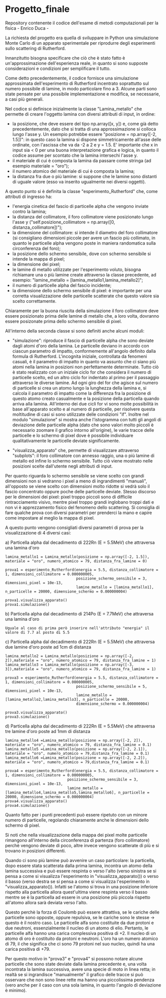 # Progetto_finale
Repository contenente il codice dell'esame di metodi computazionali per la fisica - Enrico Duca -

La richiesta del progetto era quella di sviluppare in Python una simulazione Monte Carlo di un apparato sperimentale per riprodurre degli esperimenti sullo scattering di Rutherford.

Innanzitutto bisogna specificare che ciò che è stato fatto è un'approssimazione dell'esperienza reale, in quanto si sono supposte considerazioni e condizioni per semplificare il tutto.

Come detto precedentemente, il codice fornisce una simulazione approssimata dell'esperimento di Rutherford incentrato soprattutto sul numero possibile di lamine, in modo particolare fino a 3. Alcune parti sono state pensate per una possibile implementazione e modifica, se necessarie, a casi più generali.

Nel codice si definisce inizialmente la classe  "Lamina_metallo" che permette di creare l'oggetto lamina con diversi attributi di input, in ordine:

- la posizione, che deve essere del tipo np.array([x, y]) e, come già detto precedentemente, dato che si tratta di una approssimazione si colloca lungo l'asse y. Un esempio potrebbe essere "posizione = np.array([-2, 1.5])": in questo caso la lamina si dispone simmetricamente all'asse delle ordinate, con l'ascissa che va da -2 a 2 e y = 1.5. E' importante che x in input sia < 0 per una buona interpretazione grafica e logica, in quanto il codice assume per scontato che la lamina intersechi l'asse y.
- il materiale di cui è composta la lamina da passare come stringa (ad esempio materiale = "oro");
- il numero atomico del materiale di cui è composta la lamina;
- la distanza fra due o più lamine: si suppone che le lamine sono distanti di uguale valore (esso va inserito ugualmente nei diversi oggetti).

A questo punto si è definita la classe "esperimento_Rutherford" che, come attributi di ingresso ha:

- l'energia cinetica del fascio di particelle alpha che vengono inviate contro la lamina;
- la distanza del collimatore, il foro collimatore viene posizionato lungo l'asse y ("self.posizione_collimatore = np.array([0, distanza_collimatore])");
- la dimensione del collimatore: si intende il diametro del foro collimatore (si consigliano dimensioni piccole per avere un fascio più collimato, in quanto le particelle alpha vengono poste in maniera randomatica sulla circonferenza del foro);
- la posizione dello schermo sensibile, dove con schermo sensibile si intende la mappa di pixel;
- la dimensione dei pixel;
- le lamine di metallo utilizzate per l'esperimento voluto, bisogna richiamare una o più lamine create attraverso la classe precedente, ad esempio: "lamine_metallo = [lamina_metallo1,lamina_metallo2]";
- il numero di particelle alpha del fascio incidente;
- la dimensione dello schermo sensibile di pixel: è importante per una corretta visualizzazione delle particelle scatterate che questo valore sia scelto correttamente.

Chiaramente per la buona riuscita della simulazione il foro collimatore deve essere posizionato prima delle lamine di metallo che, a loro volta, dovranno essere posizonate prima dello schermo sensibile di pixel.


All'interno della seconda classe si sono definiti anche alcuni moduli:

- "simulazione": riproduce il fascio di particelle alpha che sono deviate dagli atomi d'oro della lamina. Le particelle deviano in accordo con ciascun parametro di impatto, conformemente all'angolo definito dalla formula di Rutherford.
L'incognita iniziale, controllata da fenomeni casuali, è il parametro di impatto in quanto va assunto che ci siano più atomi nella lamina in posizioni non perfettamente determinate. Tutto ciò è stato realizzato con un iniziale ciclo for che considera il numero di particelle scelto, ed un altro ciclo for indentato al primo per il passaggio attraverso le diverse lamine. Ad ogni giro del for che agisce sul numero di particelle si crea un atomo lungo la lunghezza della lamina e, si calcola il parametro di impatto come la differenza fra la posizione di questo atomo creato casualmente e la posizione della particella quando arriva alla lamina. All'interno dei due cicli for vi sono molte possibilità in base all'apparato scelto e al numero di particelle, per risolvere questa moltitudine di casi si sono utilizzate delle condizioni "if". Inoltre nel modulo "simulazione" si mostra anche l'istogramma con tutti gli angoli di deviazione delle particelle alpha (dato che sono valori molto piccoli è necessario zoomare il grafico intorno all'origine), le varie tracce delle particelle e lo schermo di pixel dove è possibile individuare qualitativamente le particelle deviate significamente.

- "visualizza_apparato" che, permette di visualizzare attraverso "subplots": il foro collimatore con annesso raggio, una o più lamine di  metallo ed infine lo schermo sensibile. Tutto ciò viene mostrato nelle posizioni scelte dall'utente negli attributi di input.

Per quanto riguarda lo schermo sensibile se viene scelto con grandi dimensioni non si vedranno i pixel a meno di ingrandimenti "manuali", all'opposto se viene scelto con dimensioni molto ridotte si vedrà solo il fascio concentrato oppure poche delle particelle deviate.
Stesso discorso per le dimensioni dei pixel: pixel troppo piccoli sono di difficile rintracciamento visivo, mentre pixel troppo grandi inglobano troppi dati e non vi è apprezzamento fisico del fenomeno dello scattering.
Si consiglia di fare qualche prova con diversi parametri per prenderci la mano e capire come impostare al meglio la mappa di pixel.

A questo punto vengono consigliati diversi parametri di prova per la visualizzazione di 4 diversi casi:

a) Particella alpha dal decadimento di 222Rn (E = 5.5MeV) che attraversa una lamina d'oro

    lamina_metallo1 = Lamina_metallo(posizione = np.array([-2, 1.5]), materiale = "oro", numero_atomico = 79, distanza_fra_lamine = 0)

    prova1 = esperimento_Rutherford(energia = 5.5, distanza_collimatore = 1, dimensioni_collimatore = 0.000000005,
                                    posizione_schermo_sensibile = 3,  dimensioni_pixel = 10e-13,
                                    lamine_metallo = [lamina_metallo1], n_particelle = 20000, dimensione_schermo = 0.000000004)
    
    prova1.visualizza_apparato()
    prova1.simulazione()

b) Particella alpha dal decadimento di 214Po (E = 7.7MeV) che attraversa una lamina d'oro

    Uguale al caso di prima però inserire nell'attributo "energia" il valore di 7.7 al posto di 5.5

c) Particella alpha dal decadimento di 222Rn (E = 5.5MeV) che attraversa due lamine d'oro poste ad 1cm di distanza

    lamina_metallo2 = Lamina_metallo(posizione = np.array([-2, 2]),materiale = "oro", numero_atomico = 79, distanza_fra_lamine = 1)
    lamina_metallo3 = Lamina_metallo(posizione = np.array([-3, 3]),materiale = "oro", numero_atomico = 79, distanza_fra_lamine = 1)

    prova3 = esperimento_Rutherford(energia = 5.5, distanza_collimatore = 1, dimensioni_collimatore = 0.000000005,
                                    posizione_schermo_sensibile = 5, dimensioni_pixel = 10e-13,
                                    lamine_metallo = [lamina_metallo2,lamina_metallo3], n_particelle = 20000, 
                                    dimensione_schermo = 0.000000004)

    prova3.visualizza_apparato()
    prova3.simulazione()

d) Particella alpha dal decadimento di 222Rn (E = 5.5MeV) che attraversa tre lamine d'oro poste ad 1mm di distanza

    lamina_metallo4 =Lamina_metallo(posizione = np.array([-2, 2]), materiale = "oro", numero_atomico = 79, distanza_fra_lamine = 0.1)
    lamina_metallo5 =Lamina_metallo(posizione = np.array([-2, 2.1]), materiale = "oro", numero_atomico = 79,distanza_fra_lamine = 0.1)
    lamina_metallo6 =Lamina_metallo(posizione = np.array([-2, 2.2]), materiale = "oro", numero_atomico = 79,distanza_fra_lamine = 0.1)

    prova4 = esperimento_Rutherford(energia = 5.5, distanza_collimatore = 1, dimensioni_collimatore = 0.000000005,
                                posizione_schermo_sensibile = 3, dimensioni_pixel = 10e-13,
                                lamine_metallo = [lamina_metallo4,lamina_metallo5,lamina_metallo6], n_particelle = 20000, dimensione_schermo = 0.000000004)
    prova4.visualizza_apparato()
    prova4.simulazione()

Quanto fatto per i punti precedenti può essere ripetuto con un minore numero di particelle, regolando chiaramente anche le dimensioni dello schermo di pixel.

Si noti che nella visualizzazione della mappa dei pixel molte particelle rimangono all'interno della circonferenza di partenza (foro collimatore) perchè vengono deviate di poco, altre invece vengono scatterate di più e si trovano in posizioni differenti.

Quando ci sono più lamine può avvenire un caso particolare: la particella, dopo essere stata scatterata dalla prima lamina, incontra un atomo della lamina successiva e può essere respinta o verso l'alto (verso sinistra se si pensa a come si visualizza l'esperimento in "visualizza_apparato()) o verso il basso (verso destra se si pensa a come si visualizza l'esperimento in "visualizza_apparato()). Infatti se l'atomo si trova in una posizione inferiore rispetto alla particella allora quest'ultima viene respinta verso il basso mentre se è la particella ad essere in una posizione più piccola rispetto all'atomo allora sarà deviata verso l'alto.

Questo perchè la forza di Coulomb può essere attrattiva, se le cariche delle particelle sono opposte, oppure repulsiva, se le cariche sono le stesse -> questo è il nostro caso.
Le particelle alfa sono costituite da due protoni e due neutroni, essenzialmente il nucleo di un atomo di elio. Pertanto, le particelle alfa hanno una carica complessiva positiva di +2.
Il nucleo di un atomo di oro è costituito da protoni e neutroni. L'oro ha un numero atomico di 79, il che significa che ci sono 79 protoni nel suo nucleo, quindi ha una carica positiva di +79.


Per questo motivo in "prova3" e "prova4" si possono notare alcune particelle che sono state deviate dalla lamina precedente e, una volta incontrata la lamina successiva, avere una specie di moto in linea retta; in realtà se si ingrandisce "manualmente" il grafico delle tracce si può osservare che non sono linee rette ma hanno una piccolissima pendenza (vero anche per il caso con una sola lamina, in quanto l'angolo di deviazione è minimo).